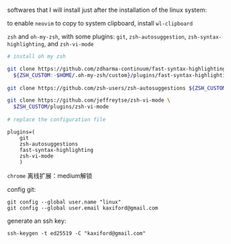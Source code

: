 softwares that I will install just after the installation of the linux system:

to enable `neovim`  to copy to system clipboard, install `wl-clipboard`

`zsh` and `oh-my-zsh`, with some plugins: `git`, `zsh-autosuggestion`, `zsh-syntax-highlighting`, and `zsh-vi-mode`

```bash
# install oh my zsh

git clone https://github.com/zdharma-continuum/fast-syntax-highlighting.git \
  ${ZSH_CUSTOM:-$HOME/.oh-my-zsh/custom}/plugins/fast-syntax-highlighting
  
git clone https://github.com/zsh-users/zsh-autosuggestions ${ZSH_CUSTOM:-~/.oh-my-zsh/custom}/plugins/zsh-autosuggestions

git clone https://github.com/jeffreytse/zsh-vi-mode \
  $ZSH_CUSTOM/plugins/zsh-vi-mode
  
# replace the configuration file
```

```shell
plugins=(
	git
	zsh-autosuggestions
	fast-syntax-highlighting
	zsh-vi-mode
	)
```



`chrome` 离线扩展：medium解锁

config git:
```shell
git config --global user.name "linux"
git config --global user.email kaxiford@gmail.com
```

generate an ssh key:
```shell
ssh-keygen -t ed25519 -C "kaxiford@gmail.com"
```
